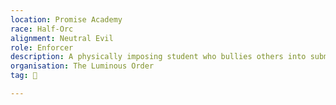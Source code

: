 ```yaml
---
location: Promise Academy
race: Half-Orc
alignment: Neutral Evil
role: Enforcer
description: A physically imposing student who bullies others into submission, using brute force and intimidation.
organisation: The Luminous Order
tag: 👤️

---
```

